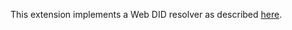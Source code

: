 This extension implements a Web DID resolver as described [here](https://w3c-ccg.github.io/did-method-web/).
